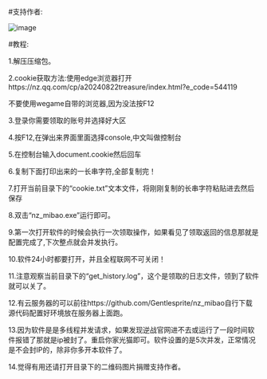 

#支持作者:

![image](https://github.com/Gentlesprite/nz_mibao/blob/main/doc/pay.png)

#教程:

1.解压压缩包。

2.cookie获取方法:使用edge浏览器打开https://nz.qq.com/cp/a20240822treasure/index.html?e_code=544119

不要使用wegame自带的浏览器,因为没法按F12

3.登录你需要领取的账号并选择好大区

4.按F12,在弹出来界面里面选择console,中文叫做控制台

5.在控制台输入document.cookie然后回车

6.复制下面打印出来的一长串字符,全部复制完！

7.打开当前目录下的“cookie.txt”文本文件，将刚刚复制的长串字符粘贴进去然后保存

8.双击“nz_mibao.exe”运行即可。

9.第一次打开软件的时候会执行一次领取操作，如果看见了领取返回的信息那就是配置完成了,下次整点就会并发执行。

10.软件24小时都要打开，并且全程联网不可关闭！

11.注意观察当前目录下的“get_history.log”，这个是领取的日志文件，领到了软件就可以关了。

12.有云服务器的可以前往https://github.com/Gentlesprite/nz_mibao自行下载源代码配置好环境放在服务器上面跑。

13.因为软件是是多线程并发请求，如果发现逆战官网进不去或运行了一段时间软件报错了那就是ip被封了。重启你家光猫即可。软件设置的是5次并发，正常情况是不会封IP的，除非你多开本软件了。

14.觉得有用还请打开目录下的二维码图片捐赠支持作者。

